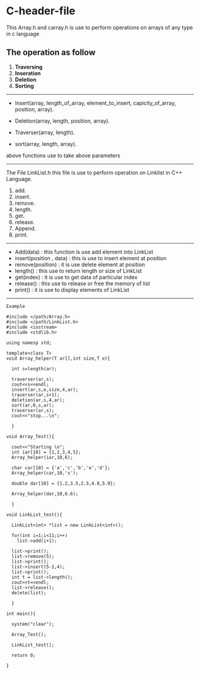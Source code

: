 # C-header-file
This Array.h and carray.h is use to perform operations on arrays of any type in c language
## The operation as follow
1. **Traversing**
2. **Inseration**
3. **Deletion**
4. **Sorting**
**************************************************************************************
* Insert(array, length_of_array, element_to_insert, capicity_of_array, position, array). 

* Deletion(array, length, position, array). 

* Traverser(array, length). 

* sort(array, length, array). 

above functions use to take above parameters
****************************************************************************************
The File LinkList.h this file is use to perform operation on Linklist in C++ Language. 
1. add. 
2. insert. 
3. remove. 
4. length. 
5. get. 
6. release. 
7. Append. 
8. print. 
*****************************************************************************************
* Add(data) : this function is use add element into LinkList
* insert(position , data) : this is use to insert element at position 
* remove(position) : it is use delete element at position
* length() : this use to return length or size of LinkList
* get(index) : it is use to get data of particular index
* release() : this use to release or free the memory of list
* print() : it is use to display elements of LinkList
*****************************************************************************************
```
Example

#include </path/Array.h>
#include </path/LinkList.h>
#include <iostream>
#include <stdlib.h>
  
using namesp std;

template<class T>
void Array_helper(T ar[],int size,T e){
  
  int s=length(ar);
  
  traverser(ar,s);
  cout<<s<<endl;
  insert(ar,s,e,size,4,ar);
  traverser(ar,s+1);
  deletion(ar,s,4,ar);
  sort(ar,0,s,ar);
  traverser(ar,s);
  cout<<"stop...\n";

  }

void Array_Test(){

  cout<<"Starting \n";
  int iar[10] = {1,2,3,4,5};
  Array_helper(iar,10,6);
    
  char car[10] = {'a','c','b','e','d'};
  Array_helper(car,10,'s');

  double dar[10] = {1.2,3.5,2.5,4.8,5.9};
  
  Array_helper(dar,10,6.6);

  }

void LinkList_test(){
  
  LinkList<int> *list = new LinkList<int>();
    
  for(int i=1;i<11;i++)
    list->add(i+1);
  
  list->print();
  list->remove(5);
  list->print();
  list->insert(5-1,4);
  list->print();
  int t = list->length();
  cout<<t<<endl;
  list->release();
  delete(list);
  
  }

int main(){
  
  system("clear");
  
  Array_Test();
  
  LinkList_test();
  
  return 0;
  
}
    
```
